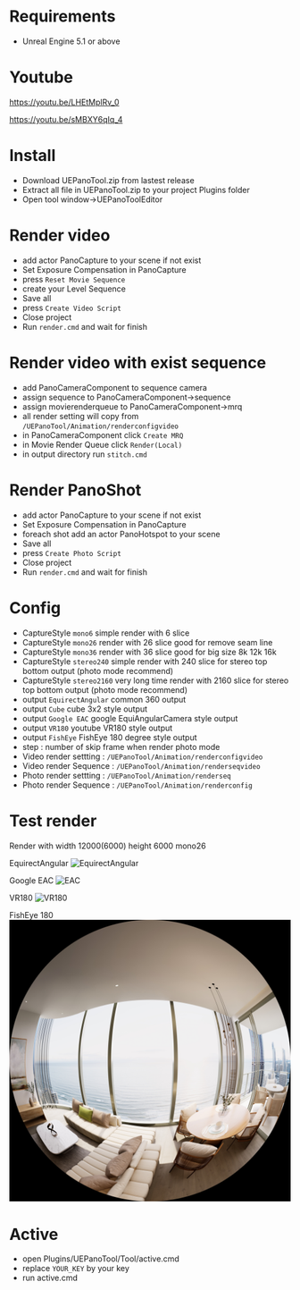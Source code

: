 
# Requirements

- Unreal Engine 5.1 or above

# Youtube

https://youtu.be/LHEtMplRv_0

https://youtu.be/sMBXY6qIq_4

# Install

- Download UEPanoTool.zip from lastest release
- Extract all file in UEPanoTool.zip to your project Plugins folder
- Open tool window->UEPanoToolEditor

# Render video

- add actor PanoCapture to your scene if not exist
- Set Exposure Compensation in PanoCapture
- press `Reset Movie Sequence`
- create your Level Sequence
- Save all
- press `Create Video Script`
- Close project
- Run `render.cmd` and wait for finish

# Render video with exist sequence

- add PanoCameraComponent to sequence camera
- assign sequence to PanoCameraComponent->sequence 
- assign movierenderqueue to PanoCameraComponent->mrq
- all render setting will copy from `/UEPanoTool/Animation/renderconfigvideo`
- in PanoCameraComponent click `Create MRQ`
- in Movie Render Queue click `Render(Local)`
- in output directory run `stitch.cmd`


# Render PanoShot

- add actor PanoCapture to your scene if not exist
- Set Exposure Compensation in PanoCapture
- foreach shot add an actor PanoHotspot to your scene 
- Save all
- press `Create Photo Script`
- Close project
- Run `render.cmd` and wait for finish

# Config

- CaptureStyle `mono6` simple render with 6 slice
- CaptureStyle `mono26` render with 26 slice good for remove seam line
- CaptureStyle `mono36` render with 36 slice good for big size 8k 12k 16k
- CaptureStyle `stereo240` simple render with 240 slice for stereo top bottom output (photo mode recommend)
- CaptureStyle `stereo2160` very long time render with 2160 slice for stereo top bottom output (photo mode recommend)
- output `EquirectAngular` common 360 output
- output `Cube` cube 3x2 style output
- output `Google EAC` google EquiAngularCamera style output
- output `VR180` youtube VR180 style output
- output `FishEye` FishEye 180 degree style output
- step : number of skip frame when render photo mode
- Video render settting : `/UEPanoTool/Animation/renderconfigvideo`
- Video render Sequence : `/UEPanoTool/Animation/renderseqvideo`
- Photo render settting : `/UEPanoTool/Animation/renderseq`
- Photo render Sequence : `/UEPanoTool/Animation/renderconfig`


# Test render 

Render with width 12000(6000) height 6000 mono26 

EquirectAngular
![EquirectAngular](./Saved/MovieRenders_output/EquirectAngular.jpg)

Google EAC
![EAC](./Saved/MovieRenders_output/EAC.jpg)

VR180
![VR180](./Saved/MovieRenders_output/vr180.jpg)

FishEye 180
![FishEye](./Saved/MovieRenders_output/Fisheye.jpg)

# Active

- open Plugins/UEPanoTool/Tool/active.cmd
- replace `YOUR_KEY` by your key
- run active.cmd